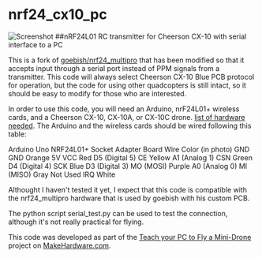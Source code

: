 # nrf24_cx10_pc

![Screenshot](https://raw.githubusercontent.com/perrytsao/nrf24_cx10_pc/master/arduino_cheerson_CX-10.JPG)
##nRF24L01 RC transmitter for Cheerson CX-10 with serial interface to a PC

This is a fork of [goebish/nrf24_multipro](https://github.com/goebish/nrf24_multipro) that has been modified so that it accepts input through a serial port instead of PPM signals from a transmitter. This code will always select Cheerson CX-10 Blue PCB protocol for operation, but the code for using other quadcopters is still intact, so it should be easy to modify for those who are interested.  

In order to use this code, you will need an Arduino, nrF24L01+ wireless cards, and a Cheerson CX-10, CX-10A, or CX-10C drone. [list of hardware needed](http://www.makehardware.com/2016/04/24/teach-your-pc-to-fly-a-mini-drone/). The Arduino and the wireless cards should be wired following this table:

Arduino Uno         NRF24L01+ Socket Adapter Board    Wire Color (in photo)
GND                 GND                                 Orange
5V                  VCC                                 Red
D5 (Digital 5)      CE                                  Yellow
A1 (Analog 1)       CSN                                 Green
D4 (Digital 4)      SCK                                 Blue
D3 (Digital 3)      MO (MOSI)                           Purple
A0 (Analog 0)       MI (MISO)                           Gray
Not Used            IRQ                                 White

Althought I haven't tested it yet, I expect that this code is compatible with the nrf24_multipro hardware that is used by goebish with his custom PCB.  

The python script serial_test.py can be used to test the connection, although it's not really practical for flying.  

This code was developed as part of the [Teach your PC to Fly a Mini-Drone](http://www.makehardware.com/2016/04/24/teach-your-pc-to-fly-a-mini-drone/) project on [MakeHardware.com](www.makehardware.com).


